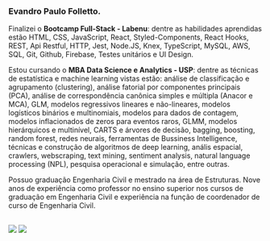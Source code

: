 ### Evandro Paulo Folletto.

<!--
**epfolletto/epfolletto** is a ✨ _special_ ✨ repository because its `README.md` (this file) appears on your GitHub profile.

Here are some ideas to get you started:

- 🔭 I’m currently working on ...
- 🌱 I’m currently learning ...
- 👯 I’m looking to collaborate on ...
- 🤔 I’m looking for help with ...
- 💬 Ask me about ...
- 📫 How to reach me: ...
- 😄 Pronouns: ...
- ⚡ Fun fact: ...
-->

Finalizei o **Bootcamp Full-Stack - Labenu**: dentre as habilidades aprendidas estão HTML, CSS, JavaScript, React, Styled-Components, React Hooks, REST, Api Restful, HTTP, Jest, Node.JS, Knex, TypeScript, MySQL, AWS, SQL, Git, Github, Firebase, Testes unitários e UI Design. </br>

Estou cursando o **MBA Data Science e Analytics - USP**: dentre as técnicas de estatística e machine learning vistas estão: análise de classificação e agrupamento (clustering), análise fatorial por componentes principais (PCA), análise de correspondência canônica simples e múltipla (Anacor e MCA), GLM, modelos regressivos lineares e não-lineares, modelos logísticos binários e multinomiais, modelos para dados de contagem, modelos inflacionados de zeros para eventos raros, GLMM, modelos hierárquicos e multinível, CARTS e árvores de decisão, bagging, boosting, random forest, redes neurais, ferramentas de Bussiness Intelligence, técnicas e construção de algoritmos de deep learning, anális espacial, crawlers, webscraping, text mining, sentiment analysis, natural language processing (NPL), pesquisa operacional e simulação, entre outras.

Possuo graduação Engenharia Civil e mestrado na área de Estruturas. Nove anos de experiência como professor no ensino superior nos cursos de graduação em Engenharia Civil e experiência na função de coordenador de curso de Engenharia Civil.

##

<div>
  <a href="https://www.linkedin.com/in/evandrofolletto/" target="_blank"><img src="https://img.shields.io/badge/LinkedIn-0077B5?style=for-the-badge&logo=linkedin&logoColor=white" target="_blank"></a>
  <a href="https://www.youtube.com/evandropaulofolletto" target="_blank"><img src="https://img.shields.io/badge/YouTube-FF0000?style=for-the-badge&logo=youtube&logoColor=white" target="_blank"></a>
</div>
